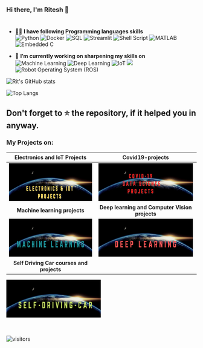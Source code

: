 ### Hi there, I'm Ritesh 👋
# 

<!--
**RIT-MESH/RIT-MESH** is a ✨ _special_ ✨ repository because its `README.md` (this file) appears on your GitHub profile.

Here are some ideas to get you started:


- 👯 I’m looking to collaborate on ...
- 🤔 I’m looking for help with ...
- 💬 Ask me about ...
- 📫 How to reach me: ...
- 😄 Pronouns: ...
- ⚡ Fun fact: ...
-->
- 👨‍💻 **I have following Programming languages skills**\
  <img alt="Python" src="https://img.shields.io/badge/python%20-%2314354C.svg?&style=for-the-badge&logo=python&logoColor=white" /> ![Docker](https://img.shields.io/static/v1?style=for-the-badge&message=Docker&color=2496ED&logo=Docker&logoColor=FFFFFF&label=) <img alt="SQL" src="https://img.shields.io/badge/SQL%20-%23FF6F00.svg?&style=for-the-badge&logo=SQL&logoColor=white" /> ![Streamlit](https://img.shields.io/static/v1?style=for-the-badge&message=Streamlit&color=FF4B4B&logo=Streamlit&logoColor=FFFFFF&label=) ![Shell Script](https://img.shields.io/static/v1?style=for-the-badge&message=Shell+Script&color=222222&logo=Shell+Script&logoColor=FFD500&label=)   ![MATLAB](https://img.shields.io/static/v1?style=for-the-badge&message=MATLAB&color=006643&logo=MATLAB&logoColor=FFFFFF&label=) ![Embedded C](https://img.shields.io/static/v1?style=for-the-badge&message=Embedded+C&color=AA344D&logo=Embedded+C&logoColor=FFFFFF&label=) 

- 🔭 **I’m currently working on sharpening my skills on** \
<img alt="Machine Learning" src="https://img.shields.io/badge/Machine Learning%20-%2314354C.svg?&style=for-the-badge&logo=Machine Learning&logoColor=white" /> <img alt="Deep Learning" src="https://img.shields.io/badge/Deep Learning%20-%23D00000.svg?&style=for-the-badge&logo=Deep Learning&logoColor=white"/> <img alt="IoT" src="https://img.shields.io/badge/IoT%20-%23FF6F00.svg?&style=for-the-badge&logo=IoT&logoColor=white" />  <img src="https://img.shields.io/badge/opencv%20-%2514354C.svg?&style=for-the-badge&logo=opencv&logoColor=white"> <img alt="Robot Operating System (ROS)" src="https://img.shields.io/badge/Robot Operating System (ROS)%20-%23430098.svg?&style=for-the-badge&logo=Robot Operating System (ROS)&logoColor=white" />


![Rit's GitHub stats](https://github-readme-stats.vercel.app/api?username=RIT-MESH&hide=contribs,prs&theme=default&count_private=true&show_icons=true)

![Top Langs](https://github-readme-stats.vercel.app/api/top-langs/?hide=html,jupyter+notebook&username=RIT-MESH&theme=default&layout=compact)

<!--a href="https://github.com/RIT-MESH/github-readme-activity-graph"><img alt="Ritesh's Activity Graph" src="https://activity-graph.herokuapp.com/graph?username=RIT-MESH&bg_color=fdfefe&color=040404&line=08aadf&point=df0f08"width="120%"/></a-->

## Don't forget to ⭐ the repository, if it helped you in anyway.

### My Projects on:

 Electronics and IoT Projects           |  Covid19-projects
:-------------------------:|:-------------------------:
<a href="https://github.com/RIT-MESH/Electronics-and-IoT-Projects" target="_blank"><img src="https://github.com/RIT-MESH/RIT-MESH/blob/main/Electronics-and-IoT-Projects.png" width=250 height=100 ></a>  |  <a href="https://github.com/RIT-MESH/Covid19-projects" target="_blank"><img src="https://github.com/RIT-MESH/RIT-MESH/blob/main/COVID-19%20DATA%20SCIENCE%20PROJECTS.png" width=250 height=100 ></a>
 **Machine learning projects**             |  **Deep learning and Computer Vision projects**
<a href="https://github.com/RIT-MESH/Machine-learning-projects" target="_blank"><img src="https://github.com/RIT-MESH/RIT-MESH/blob/main/Machine%20Learning.png" width=250 height=100 ></a>|<a href="https://github.com/RIT-MESH/Deep-learning-and-Computer-Vision-projects" target="_blank"><img src="https://github.com/RIT-MESH/RIT-MESH/blob/main/Deep%20Learning.png" width=250 height=100 ></a>
**Self Driving Car courses and projects**             | 
<a href="https://github.com/RIT-MESH/Self-Driving-Car-courses-and-projects" target="_blank"> <img src="https://github.com/RIT-MESH/RIT-MESH/blob/main/Self-Driving-Car.png" width=250 height=100></a>


&nbsp; 



![visitors](https://visitor-badge.laobi.icu/badge?page_id=RIT-MESH)

